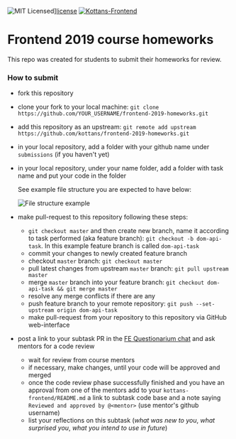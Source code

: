 ![MIT Licensed][icon-mit]][license]
[![Kottans-Frontend][icon-kottans]][kottans-frontend]
#  Frontend 2019 course homeworks
This repo was created for students to submit their homeworks for review. 

### How to submit
- fork this repository
- clone your fork to your local machine: `git clone https://github.com/YOUR_USERNAME/frontend-2019-homeworks.git`
- add this repository as an upstream: `git remote add upstream https://github.com/kottans/frontend-2019-homeworks.git`
- in your local repository, add a folder with your github name under  `submissions` (if you haven't yet)
- in your local repository, under your name folder, add a folder with task name and put your code in the folder

  See example file structure you are expected to have below:

  ![File structure example](img/file-structure.png)

- make pull-request to this repository following these steps:
  - `git checkout master` and then create new branch, name it according to task performed (aka feature branch): `git checkout -b dom-api-task`. In this example feature branch is called `dom-api-task`
  - commit your changes to newly created feature branch
  - checkout `master` branch: `git checkout master`
  - pull latest changes from upstream `master` branch: `git pull upstream master`
  - merge `master` branch into your feature branch: `git checkout dom-api-task && git merge master`
  - resolve any merge conflicts if there are any
  - push feature branch to your remote repository: `git push --set-upstream origin dom-api-task`
  - make pull-request from your repository to this repository via GitHub web-interface
- post a link to your subtask PR in the
     [FE Questionarium chat](https://t.me/joinchat/DmX0JAl-mh5W0jrWli8Ycw)
     and ask mentors for a code review
     * wait for review from course mentors
     * if necessary, make changes, until your code will be approved and merged
     * once the code review phase successfully finished
     and you have an approval from one of the mentors
     add to your `kottans-frontend/README.md`
     a link to subtask code base and
     a note saying `Reviewed and approved by @<mentor>`
     (use mentor's github username)
   * list your reflections on this subtask
     (_what was new to you_, _what surprised you_, _what you intend to use in future_)
     
[icon-mit]: https://img.shields.io/badge/license-MIT-blue.svg
[license]: https://github.com/OleksiyRudenko/a-tiny-JS-world/blob/master/LICENSE.md

[icon-kottans]: https://img.shields.io/badge/%3D(%5E.%5E)%3D-frontend-yellow.svg
[kottans-frontend]: https://github.com/kottans/frontend
